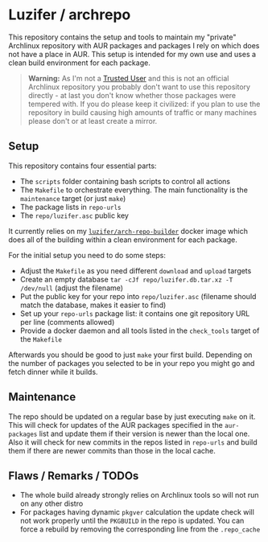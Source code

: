 # Luzifer / archrepo

This repository contains the setup and tools to maintain my "private" Archlinux repository with AUR packages and packages I rely on which does not have a place in AUR. This setup is intended for my own use and uses a clean build environment for each package.

> **Warning:** As I'm not a [Trusted User](https://wiki.archlinux.org/index.php/Trusted_Users) and this is not an official Archlinux repository you probably don't want to use this repository directly - at last you don't know whether those packages were tempered with. If you do please keep it civilized: if you plan to use the repository in build causing high amounts of traffic or many machines please don't or at least create a mirror.

## Setup

This repository contains four essential parts:

- The `scripts` folder containing bash scripts to control all actions
- The `Makefile` to orchestrate everything. The main functionality is the `maintenance` target (or just `make`)
- The package lists in `repo-urls`
- The `repo/luzifer.asc` public key

It currently relies on my [`luzifer/arch-repo-builder`](https://github.com/luzifer-docker/arch-repo-builder) docker image which does all of the building within a clean environment for each package.

For the initial setup you need to do some steps:

- Adjust the `Makefile` as you need different `download` and `upload` targets
- Create an empty database `tar -cJf repo/luzifer.db.tar.xz -T /dev/null` (adjust the filename)
- Put the public key for your repo into `repo/luzifer.asc` (filename should match the database, makes it easier to find)
- Set up your `repo-urls` package list: it contains one git repository URL per line (comments allowed)
- Provide a docker daemon and all tools listed in the `check_tools` target of the `Makefile`

Afterwards you should be good to just `make` your first build. Depending on the number of packages you selected to be in your repo you might go and fetch dinner while it builds.

## Maintenance

The repo should be updated on a regular base by just executing `make` on it. This will check for updates of the AUR packages specified in the `aur-packages` list and update them if their version is newer than the local one. Also it will check for new commits in the repos listed in `repo-urls` and build them if there are newer commits than those in the local cache.

## Flaws / Remarks / TODOs

- The whole build already strongly relies on Archlinux tools so will not run on any other distro
- For packages having dynamic `pkgver` calculation the update check will not work properly until the `PKGBUILD` in the repo is updated. You can force a rebuild by removing the corresponding line from the `.repo_cache`

